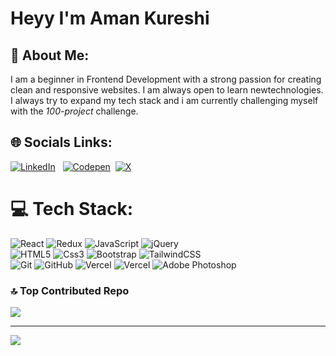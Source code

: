 # Heyy I'm Aman Kureshi
## 💫 About Me:
I am a beginner in Frontend Development with a strong passion for creating <br> clean  and responsive websites. I am always open to  learn newtechnologies.<br>I always try to expand my tech stack and i am currently challenging myself <br> with the <i>100-project </i> challenge.<br>


## 🌐 Socials Links:
[![LinkedIn](https://img.shields.io/badge/LinkedIn-%230077B5.svg?logo=linkedin&logoColor=white)](https://linkedin.com/in/aman-kureshi) &nbsp; [![Codepen](https://img.shields.io/badge/Codepen-000000?style=for-the-badge&logo=codepen&logoColor=white)](https://codepen.io/amankureshi786)   &nbsp;[![X](https://img.shields.io/badge/X-black.svg?logo=X&logoColor=white)](https://x.com/Kureshi_aman786)

# 💻 Tech Stack:
![React](https://img.shields.io/badge/react-%2320232a.svg?style=for-the-badge&logo=react&logoColor=%2361DAFB) ![Redux](https://img.shields.io/badge/redux-%238511FA.svg?style=for-the-badge&logo=redux&logoColor=white)  ![JavaScript](https://img.shields.io/badge/javascript-%23323330.svg?style=for-the-badge&logo=javascript&logoColor=%23F7DF1E) 
![jQuery](https://img.shields.io/badge/jquery-%230769AD.svg?style=for-the-badge&logo=jquery&logoColor=white)<br> ![HTML5](https://img.shields.io/badge/html5-%23E34F26.svg?style=for-the-badge&logo=html5&logoColor=white)  ![Css3](https://img.shields.io/badge/css3-%23000000.svg?style=for-the-badge&logo=css3&logoColor=white) ![Bootstrap](https://img.shields.io/badge/bootstrap-%238511FA.svg?style=for-the-badge&logo=bootstrap&logoColor=white) ![TailwindCSS](https://img.shields.io/badge/tailwindcss-%2338B2AC.svg?style=for-the-badge&logo=tailwind-css&logoColor=white) <br>  ![Git](https://img.shields.io/badge/git-%23F05033.svg?style=for-the-badge&logo=git&logoColor=white) ![GitHub](https://img.shields.io/badge/github-%23121011.svg?style=for-the-badge&logo=github&logoColor=white) ![Vercel](https://img.shields.io/badge/vercel-%23000000.svg?style=for-the-badge&logo=vercel&logoColor=white)   ![Vercel](https://img.shields.io/badge/render-%23000000.svg?style=for-the-badge&logo=render&logoColor=white)  ![Adobe Photoshop](https://img.shields.io/badge/adobe%20photoshop-%2331A8FF.svg?style=for-the-badge&logo=adobe%20photoshop&logoColor=white)

### 🔝 Top Contributed Repo
![](https://github-contributor-stats.vercel.app/api?username=amankureshi&limit=5&theme=dark&combine_all_yearly_contributions=true)

---
[![](https://visitcount.itsvg.in/api?id=amankureshi&icon=0&color=0)](https://visitcount.itsvg.in)

<!-- Proudly created with GPRM ( https://gprm.itsvg.in ) -->
